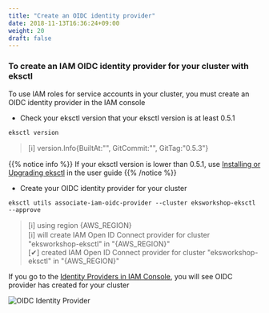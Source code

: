 ```yaml
---
title: "Create an OIDC identity provider"
date: 2018-11-13T16:36:24+09:00
weight: 20
draft: false
---
```


### To create an IAM OIDC identity provider for your cluster with eksctl

To use IAM roles for service accounts in your cluster, you must create an OIDC identity provider in the IAM console

* Check your eksctl version that your eksctl version is at least 0.5.1

```
eksctl version
```

> [ℹ]  version.Info{BuiltAt:"", GitCommit:"", GitTag:"0.5.3"}

{{% notice info %}}
If your eksctl version is lower than 0.5.1, use [Installing or Upgrading eksctl](https://docs.aws.amazon.com/eks/latest/userguide/eksctl.html#installing-eksctl) in the user guide
{{% /notice %}}

* Create your OIDC identity provider for your cluster

```
eksctl utils associate-iam-oidc-provider --cluster eksworkshop-eksctl --approve
```

> [ℹ]  using region {AWS_REGION}<br>[ℹ]  will create IAM Open ID Connect provider for cluster "eksworkshop-eksctl" in "{AWS_REGION}"<br>[✔]  created IAM Open ID Connect provider for cluster "eksworkshop-eksctl" in "{AWS_REGION}"

If you go to the [Identity Providers in IAM Console](https://console.aws.amazon.com/iam/home#/providers), you will see OIDC provider has created for your cluster

![OIDC Identity Provider](/images/irsa/irsa-oidc.png)
